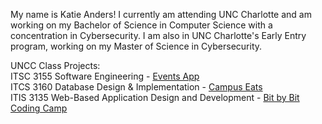 My name is Katie Anders! I currently am attending UNC Charlotte and am working on my Bachelor of Science in Computer Science with a concentration in Cybersecurity. I am also in UNC Charlotte's Early Entry program, working on my Master of Science in Cybersecurity.

UNCC Class Projects: \
ITSC 3155 Software Engineering - [Events App](https://github.com/ebaca1/Group9Project) \
ITCS 3160 Database Design & Implementation - [Campus Eats](https://github.com/ITCS-3160/Campus-Eats) \
ITIS 3135 Web-Based Application Design and Development - [Bit by Bit Coding Camp](https://github.com/kanders2002/ITIS_3135_Project)
